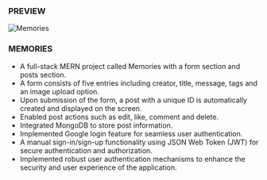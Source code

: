 ### PREVIEW

![Memories](https://i.ibb.co/SRkYsMV/preview.png)

### MEMORIES

- A full-stack MERN project called Memories with a form section and posts section.
- A form consists of five entries including creator, title, message, tags and an image upload option.
- Upon submission of the form, a post with a unique ID is automatically created and displayed on the screen.
- Enabled post actions such as edit, like, comment and delete.
- Integrated MongoDB to store post information.
- Implemented Google login feature for seamless user authentication.
- A manual sign-in/sign-up functionality using JSON Web Token (JWT) for secure authentication and authorization.
- Implemented robust user authentication mechanisms to enhance the security and user experience of the application.
